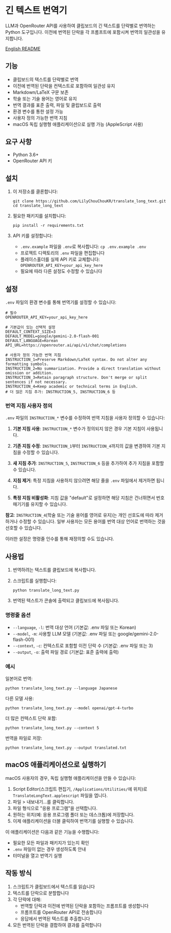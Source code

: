 # 긴 텍스트 번역기

LLM과 OpenRouter API를 사용하여 클립보드의 긴 텍스트를 단락별로 번역하는 Python 도구입니다. 이전에 번역된 단락을 각 프롬프트에 포함시켜 번역의 일관성을 유지합니다.

[English README](./README_ENG.md)

## 기능

- 클립보드의 텍스트를 단락별로 번역
- 이전에 번역된 단락을 컨텍스트로 포함하여 일관성 유지
- Markdown/LaTeX 구문 보존
- 학술 또는 기술 용어는 영어로 유지
- 번역 결과를 표준 출력, 파일 및 클립보드로 출력
- 환경 변수를 통한 설정 가능
- 사용자 정의 가능한 번역 지침
- macOS 독립 실행형 애플리케이션으로 실행 가능 (AppleScript 사용)

## 요구 사항

- Python 3.6+
- OpenRouter API 키

## 설치

1. 이 저장소를 클론합니다:
   ```
   git clone https://github.com/LilyChouChouKR/translate_long_text.git
   cd translate_long_text
   ```

2. 필요한 패키지를 설치합니다:
   ```
   pip install -r requirements.txt
   ```

3. API 키를 설정합니다:
   - `.env.example` 파일을 `.env`로 복사합니다: `cp .env.example .env`
   - 프로젝트 디렉토리의 `.env` 파일을 편집합니다
   - 플레이스홀더를 실제 API 키로 교체합니다: `OPENROUTER_API_KEY=your_api_key_here`
   - 필요에 따라 다른 설정도 수정할 수 있습니다

## 설정

`.env` 파일의 환경 변수를 통해 번역기를 설정할 수 있습니다:

```
# 필수
OPENROUTER_API_KEY=your_api_key_here

# 기본값이 있는 선택적 설정
DEFAULT_CONTEXT_SIZE=3
DEFAULT_MODEL=google/gemini-2.0-flash-001
DEFAULT_LANGUAGE=Korean
API_URL=https://openrouter.ai/api/v1/chat/completions

# 사용자 정의 가능한 번역 지침
INSTRUCTION_1=Preserve Markdown/LaTeX syntax. Do not alter any formatting symbols.
INSTRUCTION_2=No summarization. Provide a direct translation without omission or addition.
INSTRUCTION_3=Retain paragraph structure. Don't merge or split sentences if not necessary.
INSTRUCTION_4=Keep academic or technical terms in English.
# 더 많은 지침 추가: INSTRUCTION_5, INSTRUCTION_6 등
```

### 번역 지침 사용자 정의

`.env` 파일의 `INSTRUCTION_*` 변수를 수정하여 번역 지침을 사용자 정의할 수 있습니다:

1. **기본 지침 사용**: `INSTRUCTION_*` 변수가 정의되지 않은 경우 기본 지침이 사용됩니다.

2. **기존 지침 수정**: `INSTRUCTION_1`부터 `INSTRUCTION_4`까지의 값을 변경하여 기본 지침을 수정할 수 있습니다.

3. **새 지침 추가**: `INSTRUCTION_5`, `INSTRUCTION_6` 등을 추가하여 추가 지침을 포함할 수 있습니다.

4. **지침 제거**: 특정 지침을 사용하지 않으려면 해당 줄을 `.env` 파일에서 제거하면 됩니다.

5. **특정 지침 비활성화**: 지침 값을 "default"로 설정하면 해당 지침은 건너뛰면서 번호 매기기를 유지할 수 있습니다.

**참고**: `INSTRUCTION_4`(학술 또는 기술 용어를 영어로 유지)는 개인 선호도에 따라 제거하거나 수정할 수 있습니다. 일부 사용자는 모든 용어를 번역 대상 언어로 번역하는 것을 선호할 수 있습니다.

이러한 설정은 명령줄 인수를 통해 재정의할 수도 있습니다.

## 사용법

1. 번역하려는 텍스트를 클립보드에 복사합니다.

2. 스크립트를 실행합니다:
   ```
   python translate_long_text.py
   ```

3. 번역된 텍스트가 콘솔에 출력되고 클립보드에 복사됩니다.

### 명령줄 옵션

- `--language`, `-l`: 번역 대상 언어 (기본값: .env 파일 또는 Korean)
- `--model`, `-m`: 사용할 LLM 모델 (기본값: .env 파일 또는 google/gemini-2.0-flash-001)
- `--context`, `-c`: 컨텍스트로 포함할 이전 단락 수 (기본값: .env 파일 또는 3)
- `--output`, `-o`: 출력 파일 경로 (기본값: 표준 출력에 출력)

### 예시

일본어로 번역:
```
python translate_long_text.py --language Japanese
```

다른 모델 사용:
```
python translate_long_text.py --model openai/gpt-4-turbo
```

더 많은 컨텍스트 단락 포함:
```
python translate_long_text.py --context 5
```

번역을 파일로 저장:
```
python translate_long_text.py --output translated.txt
```

## macOS 애플리케이션으로 실행하기

macOS 사용자의 경우, 독립 실행형 애플리케이션을 만들 수 있습니다:

1. Script Editor(스크립트 편집기, `/Applications/Utilities/`에 위치)로 `TranslateLongText.applescript` 파일을 엽니다.
2. 파일 > 내보내기...를 클릭합니다.
3. 파일 형식으로 "응용 프로그램"을 선택합니다.
4. 원하는 위치(예: 응용 프로그램 폴더 또는 데스크톱)에 저장합니다.
5. 이제 애플리케이션을 더블 클릭하여 번역기를 실행할 수 있습니다.

이 애플리케이션은 다음과 같은 기능을 수행합니다:
- 필요한 모든 파일과 패키지가 있는지 확인
- `.env` 파일이 없는 경우 생성하도록 안내
- 터미널을 열고 번역기 실행

## 작동 방식

1. 스크립트가 클립보드에서 텍스트를 읽습니다
2. 텍스트를 단락으로 분할합니다
3. 각 단락에 대해:
   - 번역할 단락과 이전에 번역된 단락을 포함하는 프롬프트를 생성합니다
   - 프롬프트를 OpenRouter API로 전송합니다
   - 응답에서 번역된 텍스트를 추출합니다
4. 모든 번역된 단락을 결합하여 결과를 출력합니다 